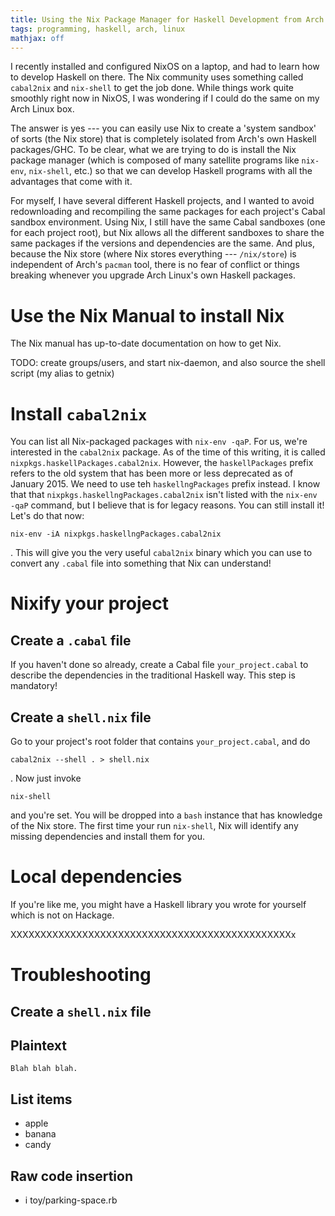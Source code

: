 ```yaml
---
title: Using the Nix Package Manager for Haskell Development from Arch Linux
tags: programming, haskell, arch, linux
mathjax: off
---
```


I recently installed and configured NixOS on a laptop, and had to learn how to develop Haskell on there.
The Nix community uses something called `cabal2nix` and `nix-shell` to get the job done.
While things work quite smoothly right now in NixOS, I was wondering if I could do the same on my Arch Linux box.

The answer is yes --- you can easily use Nix to create a 'system sandbox' of sorts (the Nix store) that is completely isolated from Arch's own Haskell packages/GHC.
To be clear, what we are trying to do is install the Nix package manager (which is composed of many satellite programs like `nix-env`, `nix-shell`, etc.) so that we can develop Haskell programs with all the advantages that come with it.

For myself, I have several different Haskell projects, and I wanted to avoid redownloading and recompiling the same packages for each project's Cabal sandbox environment.
Using Nix, I still have the same Cabal sandboxes (one for each project root), but Nix allows all the different sandboxes to share the same packages if the versions and dependencies are the same.
And plus, because the Nix store (where Nix stores everything --- `/nix/store`) is independent of Arch's `pacman` tool, there is no fear of conflict or things breaking whenever you upgrade Arch Linux's own Haskell packages.

# Use the Nix Manual to install Nix

The Nix manual has up-to-date documentation on how to get Nix.

TODO: create groups/users, and start nix-daemon, and also source the shell script (my alias to getnix)

# Install `cabal2nix`

You can list all Nix-packaged packages with `nix-env -qaP`.
For us, we're interested in the `cabal2nix` package.
As of the time of this writing, it is called `nixpkgs.haskellPackages.cabal2nix`.
However, the `haskellPackages` prefix refers to the old system that has been more or less deprecated as of January 2015.
We need to use teh `haskellngPackages` prefix instead.
I know that that `nixpkgs.haskellngPackages.cabal2nix` isn't listed with the `nix-env -qaP` command, but I believe that is for legacy reasons.
You can still install it!
Let's do that now:

```
nix-env -iA nixpkgs.haskellngPackages.cabal2nix
```

.
This will give you the very useful `cabal2nix` binary which you can use to convert any `.cabal` file into something that Nix can understand!

# Nixify your project

## Create a `.cabal` file

If you haven't done so already, create a Cabal file `your_project.cabal` to describe the dependencies in the traditional Haskell way.
This step is mandatory!

## Create a `shell.nix` file

Go to your project's root folder that contains `your_project.cabal`, and do

```
cabal2nix --shell . > shell.nix
```

.
Now just invoke

```
nix-shell
```

and you're set.
You will be dropped into a `bash` instance that has knowledge of the Nix store.
The first time your run `nix-shell`, Nix will identify any missing dependencies and install them for you.

# Local dependencies

If you're like me, you might have a Haskell library you wrote for yourself which is not on Hackage.

XXXXXXXXXXXXXXXXXXXXXXXXXXXXXXXXXXXXXXXXXXXXXXXx
# Troubleshooting

## Create a `shell.nix` file

## Plaintext

```
Blah blah blah.
```

## List items

- apple
- banana
- candy

## Raw code insertion

- i toy/parking-space.rb
